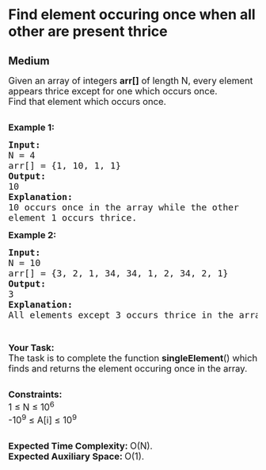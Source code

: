# Find element occuring once when all other are present thrice
##  Medium 
<div class="problem-statement">
                <p></p><p><span style="font-size:18px">Given an array of integers <strong>arr[]</strong> of length N, every element appears thrice except for one which occurs once.</span><br>
<span style="font-size:18px">Find that element which occurs once.</span></p>

<p><br>
<span style="font-size:18px"><strong>Example 1:</strong></span></p>

<pre style="position: relative;"><span style="font-size:18px"><strong>Input:
</strong>N = 4
arr[] = {1, 10, 1, 1}
<strong>Output:
</strong>10<strong>
Explanation:
</strong>10 occurs once in the array while the other
element 1 occurs thrice.</span>
<div class="open_grepper_editor" title="Edit &amp; Save To Grepper"></div></pre>

<p><span style="font-size:18px"><strong>Example 2:</strong></span></p>

<pre style="position: relative;"><span style="font-size:18px"><strong>Input:
</strong>N = 10
arr[] = {3, 2, 1, 34, 34, 1, 2, 34, 2, 1}
<strong>Output:
</strong>3<strong>
Explanation:
</strong>All elements except 3 occurs thrice in the array.</span><div class="open_grepper_editor" title="Edit &amp; Save To Grepper"></div></pre>

<p>&nbsp;</p>

<p><span style="font-size:18px"><strong>Your Task:</strong><br>
The task is to complete the function <strong>singleElement</strong>() which finds and returns the element occuring once in the array.</span></p>

<p><br>
<span style="font-size:18px"><strong>Constraints:</strong><br>
1 ≤ N ≤ 10<sup>6</sup><br>
-10<sup>9</sup> ≤ A[i] ≤ 10<sup>9</sup></span></p>

<p><br>
<span style="font-size:18px"><strong>Expected Time Complexity:&nbsp;</strong>O(N).<br>
<strong>Expected Auxiliary Space:&nbsp;</strong>O(1).</span><span style="font-size:18px"> </span></p>
 <p></p>
            </div>